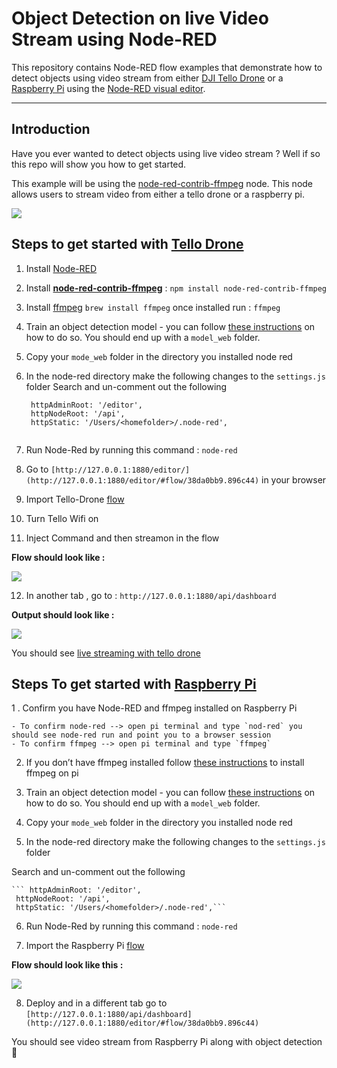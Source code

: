 # Object Detection on live Video Stream using Node-RED

This repository contains Node-RED flow examples that demonstrate how to detect objects using  video stream from either [DJI Tello Drone](https://www.ryzerobotics.com/tello) or a [Raspberry Pi](https://www.raspberrypi.org/) using the [Node-RED visual editor](http://nodered.org).

----------
## Introduction

Have you ever wanted to detect objects using live video stream ? Well if so this repo will show you how to get started. 

This example will be using the  [node-red-contrib-ffmpeg](https://flows.nodered.org/node/node-red-contrib-ffmpeg) node. This node allows users to stream video from either a tello drone or a raspberry pi. 

![](https://paper-attachments.dropbox.com/s_02031894C9508F7373D84C3A2DE154DAF4053A3E21718FB401B1C717EE61E346_1569003082191_Screen+Shot+2019-09-18+at+8.44.10+PM.png)


## Steps to get started with [Tello Drone](https://www.ryzerobotics.com/tello) 
 1. Install [Node-RED](https://github.com/johnwalicki/Node-RED-Tello-Control/blob/master/docs/PART2.md)
 2. Install [**node-red-contrib-ffmpeg**](https://flows.nodered.org/node/node-red-contrib-ffmpeg) : `npm install node-red-contrib-ffmpeg`
 3. Install [ffmpeg](https://ffmpeg.org/) `brew install ffmpeg` once installed run : `ffmpeg` 
 4. Train an object detection model  - you can follow [these instructions](https://github.com/cloud-annotations/training/) on how to do so. You should end up with a  `model_web` folder. 
 5. Copy your `mode_web` folder in the directory you installed node red 
 6. In the node-red directory make the following changes to the `settings.js` folder 
Search and un-comment out the following
    ``` 
     httpAdminRoot: '/editor',
     httpNodeRoot: '/api',
     httpStatic: '/Users/<homefolder>/.node-red',
     
     ```
     
 7. Run Node-Red by running this command : `node-red` 
 8. Go to `[http://127.0.0.1:1880/editor/](http://127.0.0.1:1880/editor/#flow/38da0bb9.896c44)` in your browser 
 9. Import Tello-Drone [flow](https://github.com/pmmistry/ObjectDetection-Node-RED-VideoStream/blob/master/flows/tellodroneflow.json) 
10. Turn Tello Wifi on
11. Inject Command and then streamon in the flow

**Flow should look like :** 

![](https://paper-attachments.dropbox.com/s_02031894C9508F7373D84C3A2DE154DAF4053A3E21718FB401B1C717EE61E346_1569004106085_Screen+Shot+2019-09-20+at+2.27.21+PM.png)

12. In another tab , go to : `http://127.0.0.1:1880/api/dashboard` 

**Output should look like :** 

![](https://paper-attachments.dropbox.com/s_02031894C9508F7373D84C3A2DE154DAF4053A3E21718FB401B1C717EE61E346_1569004381901_Screen+Shot+2019-09-20+at+2.32.28+PM.png)


You should see [live streaming with tello drone ](https://twitter.com/poojamakes/status/1174800354560630790)


## Steps To get started with [Raspberry Pi](https://www.raspberrypi.org/) 

1 . Confirm you have Node-RED and ffmpeg installed on Raspberry Pi 

    - To confirm node-red --> open pi terminal and type `nod-red` you should see node-red run and point you to a browser session 
    - To confirm ffmpeg --> open pi terminal and type `ffmpeg` 

2. If you don’t have ffmpeg installed follow [these instructions](https://www.jeffreythompson.org/blog/2014/11/13/installing-ffmpeg-for-raspberry-pi/) to install ffmpeg on pi

3. Train an object detection model  - you can follow [these instructions](https://github.com/cloud-annotations/training/) on how to do so. You should end up with a  `model_web` folder. 

4.  Copy your `mode_web` folder in the directory you installed node red 

5.  In the node-red directory make the following changes to the `settings.js` folder 

Search and un-comment out the following

    ``` httpAdminRoot: '/editor',
     httpNodeRoot: '/api',
     httpStatic: '/Users/<homefolder>/.node-red',```

6. Run Node-Red by running this command : `node-red` 

7. Import the Raspberry Pi [flow](https://github.com/pmmistry/ObjectDetection-Node-RED-VideoStream/blob/master/flows/raspberrypiflow.json) 

**Flow should look like this :** 

![](https://paper-attachments.dropbox.com/s_02031894C9508F7373D84C3A2DE154DAF4053A3E21718FB401B1C717EE61E346_1569004956153_Screen+Shot+2019-09-20+at+2.42.14+PM.png)

8. Deploy and in a different tab go to ``[http://127.0.0.1:1880/api/dashboard](http://127.0.0.1:1880/editor/#flow/38da0bb9.896c44)`` 

You should see video stream from Raspberry Pi along with object detection 🎉 




